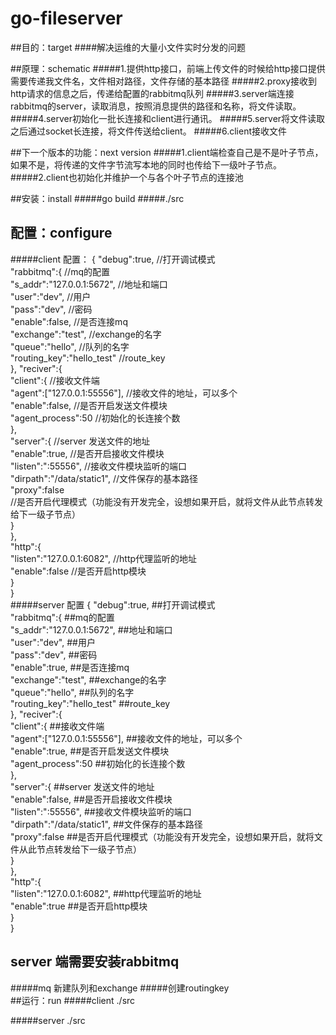 # go-fileserver
##目的：target
####解决运维的大量小文件实时分发的问题
      
##原理：schematic 
#####1.提供http接口，前端上传文件的时候给http接口提供需要传递我文件名，文件相对路径，文件存储的基本路径
#####2.proxy接收到http请求的信息之后，传递给配置的rabbitmq队列
#####3.server端连接rabbitmq的server，读取消息，按照消息提供的路径和名称，将文件读取。
#####4.server初始化一批长连接和client进行通讯。
#####5.server将文件读取之后通过socket长连接，将文件传送给client。
#####6.client接收文件

    
##下一个版本的功能：next version
#####1.client端检查自己是不是叶子节点，如果不是，将传递的文件字节流写本地的同时也传给下一级叶子节点。
#####2.client也初始化并维护一个与各个叶子节点的连接池
    
##安装：install 
#####go build 
#####./src 
    
## 配置：configure

#####client 配置：
    {
		"debug":true,     //打开调试模式<br>
		"rabbitmq":{     //mq的配置<br>
	    	"s_addr":"127.0.0.1:5672",  //地址和端口<br>
       	    "user":"dev",  //用户<br>
       		"pass":"dev",  //密码<br>
	        "enable":false,  //是否连接mq<br>
       		"exchange":"test", //exchange的名字<br>
       		"queue":"hello",  //队列的名字<br>
       		"routing_key":"hello_test" //route_key<br>
   		},
   		"reciver":{<br>
       		"client":{  //接收文件端<br>
           		"agent":["127.0.0.1:55556"],  //接收文件的地址，可以多个<br>
	                "enable":false,                //是否开启发送文件模块<br>
        	   	"agent_process":50            //初始化的长连接个数<br>
       		},  <br>
	       	"server":{                      //server 发送文件的地址<br>
        		"enable":true,              //是否开启接收文件模块<br>
           		"listen":":55556",           //接收文件模块监听的端口<br>
	           	"dirpath":"/data/static1",   //文件保存的基本路径<br>
        	   	"proxy":false              <br> //是否开启代理模式（功能没有开发完全，设想如果开启，就将文件从此节点转发给下一级子节点）<br>
	       	}   <br>
   		},<br>
		"http":{<br>
 	        "listen":"127.0.0.1:6082", //http代理监听的地址<br>
       		"enable":false              //是否开启http模块<br>
   		}<br>
    }<br>
#####server 配置
    {
		"debug":true,     ##打开调试模式<br>
		"rabbitmq":{     ##mq的配置<br>
			"s_addr":"127.0.0.1:5672",  ##地址和端口<br>
			"user":"dev",  ##用户<br>
			"pass":"dev",  ##密码<br>
			"enable":true,  ##是否连接mq<br>
			"exchange":"test", ##exchange的名字<br>
			"queue":"hello",  ##队列的名字<br>
			"routing_key":"hello_test" ##route_key<br>
		},
		"reciver":{<br>
			"client":{  ##接收文件端<br>
			"agent":["127.0.0.1:55556"],  ##接收文件的地址，可以多个<br>
			"enable":true,                ##是否开启发送文件模块<br>
			"agent_process":50            ##初始化的长连接个数<br>
			},<br>
			"server":{                      ##server 发送文件的地址<br>
				"enable":false,              ##是否开启接收文件模块<br>
				"listen":":55556",           ##接收文件模块监听的端口<br>
				"dirpath":"/data/static1",   ##文件保存的基本路径<br>
				"proxy":false    ##是否开启代理模式（功能没有开发完全，设想如果开启，就将文件从此节点转发给下一级子节点）<br>
			}<br>
		},<br>
		"http":{<br>
			"listen":"127.0.0.1:6082", ##http代理监听的地址<br>
			"enable":true              ##是否开启http模块<br>
		}<br>
    }<br>
## server 端需要安装rabbitmq
#####mq 新建队列和exchange 
#####创建routingkey  
##运行：run
#####client ./src
 
#####server ./src
    
    
